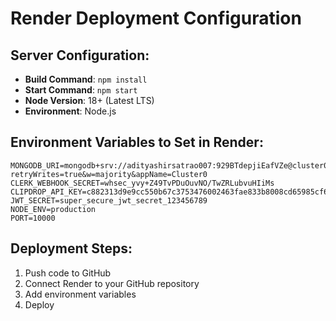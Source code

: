 # Render Deployment Configuration

## Server Configuration:

- **Build Command**: `npm install`
- **Start Command**: `npm start`
- **Node Version**: 18+ (Latest LTS)
- **Environment**: Node.js

## Environment Variables to Set in Render:

```
MONGODB_URI=mongodb+srv://adityashirsatrao007:929BTdepjiEafVZe@cluster0.hvd91hz.mongodb.net/?retryWrites=true&w=majority&appName=Cluster0
CLERK_WEBHOOK_SECRET=whsec_yvy+Z49TvPDuOuvNO/TwZRLubvuHIiMs
CLIPDROP_API_KEY=c882313d9e9cc550b67c3753476002463fae833b8008cd65985cf63f65203161e45cf0c5a20afbe730733a9dccfec346
JWT_SECRET=super_secure_jwt_secret_123456789
NODE_ENV=production
PORT=10000
```

## Deployment Steps:

1. Push code to GitHub
2. Connect Render to your GitHub repository
3. Add environment variables
4. Deploy
